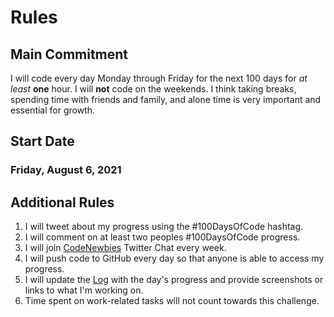 # Rules

## Main Commitment

I will code every day Monday through Friday for the next 100 days for _at least_ **one** hour. I will **not** code on the weekends. I think taking breaks, spending time with friends and family, and alone time is very important and essential for growth.

## Start Date

### Friday, August 6, 2021

## Additional Rules

1. I will tweet about my progress using the #100DaysOfCode hashtag.
2. I will comment on at least two peoples #100DaysOfCode progress.
3. I will join [CodeNewbies](https://twitter.com/CodeNewbies) Twitter Chat every week.
4. I will push code to GitHub every day so that anyone is able to access my progress.
5. I will update the [Log](log.md) with the day's progress and provide screenshots or links to what I'm working on.
7. Time spent on work-related tasks will not count towards this challenge.

